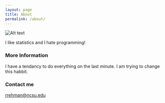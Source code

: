 ```yaml
---
layout: page
title: About
permalink: /about/
---
```


![Alt text](//github.com/balqees1/Images/blob/main/IMG-4212.JPG)

I like statistics and I hate programming!

### More Information

I have a tendancy to do everything on the last minute. I am trying to change this habbit. 
### Contact me

[rrehman@ncsu.edu](mailto:rrehman@ncsu.edu)
